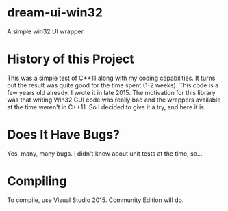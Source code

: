 # dream-ui-win32
A simple win32 UI wrapper.

# History of this Project
This was a simple test of C++11 along with my coding capabilities.
It turns out the result was quite good for the time spent (1-2 weeks).
This code is a few years old already. I wrote it in late 2015.
The motivation for this library was that writing Win32 GUI code was really bad and the wrappers available at the time weren't in C++11.
So I decided to give it a try, and here it is.

# Does It Have Bugs?
Yes, many, many bugs. I didn't knew about unit tests at the time, so...

# Compiling
To compile, use Visual Studio 2015. Community Edition will do.
